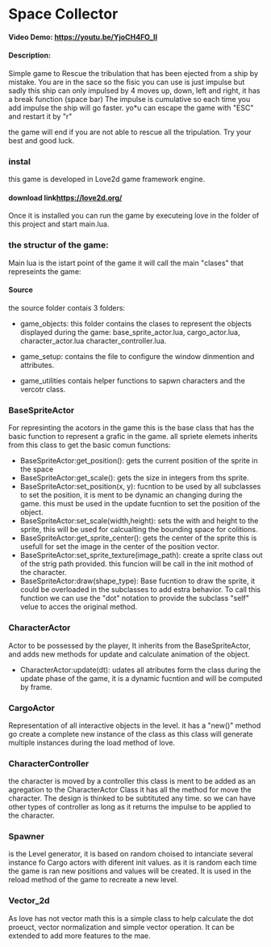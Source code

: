 # Space Collector
#### Video Demo:  <https://youtu.be/YjoCH4FO_II>
#### Description:
Simple game to Rescue the tribulation that has been ejected from a ship by mistake.
You are in the sace so the fisic you can use is just impulse but sadly this ship can
only impulsed by 4 moves up, down, left and right, it has a break function (space bar)
The impulse is cumulative so each time you add impulse the ship will go faster.
yo*u can escape the game with "ESC" and restart it by "r"

the game will end if you are not able to rescue all the tripulation.
Try your best and good luck.

### instal
this game is developed in Love2d game framework engine.
#### download link<https://love2d.org/>

Once it is installed you can run the game by executeing love in the folder of this project
and start main.lua.

### the structur of the game:
Main lua is the istart point of the game it will call the main "clases" that represeints the game:

#### Source
the source folder contais 3 folders:
* game_objects: this folder contains the clases to represent the objects displayed during the game:
  base_sprite_actor.lua, cargo_actor.lua, character_actor.lua character_controller.lua.

* game_setup:
  contains the file to configure the window dinmention and attributes.

* game_utilities contais helper functions to sapwn characters and the vercotr class.

### BaseSpriteActor
  For represinting the acotors in the game this is the base class that has
  the basic function to represent a grafic in the game.
  all spriete elemets inherits from this class to get the basic comun functions:
  * BaseSpriteActor:get_position():
    gets the current position of the sprite in the space
  * BaseSpriteActor:get_scale():
    gets the size in integers from ths sprite.
  * BaseSpriteActor:set_position(x, y):
    fucntion to be used by all subclasses to set the position, it is ment to
    be dynamic an changing during the game. this must be used in the update fucntion
    to set the position of the object.
  * BaseSpriteActor:set_scale(width,height):
    sets the with and height to the sprite, this will be used for calcualting the bounding
    space for colitions.
  * BaseSpriteActor:get_sprite_center():
    gets the center of the sprite this is usefull for set the image in the center of the position vector.
  * BaseSpriteActor:set_sprite_texture(image_path):
    create a sprite class out of the strig path provided. this funcion will be call in the init mothod of the
    character.
  * BaseSpriteActor:draw(shape_type):
    Base fucntion to draw the sprite, it could be overloaded in the subclasses to add estra behavior.
    To call this function we can use the "dot" notation to provide the subclass "self" velue to acces the original method.

### CharacterActor
  Actor to be possessed by the player, It inherits from the BaseSpriteActor, and adds new methods for update and calculate
  animation of the object.
  * CharacterActor:update(dt):
    udates all atributes form the class during the update phase of the game, it is a dynamic fucntion and will be computed
    by frame.

### CargoActor
  Representation of all interactive objects in the level.
  it has a "new()" method go create a complete new instance of the class as this class will generate multiple instances during
  the load method of love.

### CharacterController
  the character is moved by a controller this class is ment to be added as an agregation to the CharacterActor Class
  it has all the method for move the character.
  The design is thinked to be subtituted any time. so we can have other types of controller as long as it returns the impulse to
  be applied to the character.

### Spawner
  is the Level generator, it is based on random choised to intanciate several instance fo Cargo actors with diferent init values.
  as it is random each time the game is ran new positions and values will be created.
  It is used in the reload method of the game to recreate a new level.

### Vector_2d
  As love has not vector math this is a simple class to help calculate the dot proeuct, vector normalization  and simple
  vector operation.
  It can be extended to add more features to the mae.